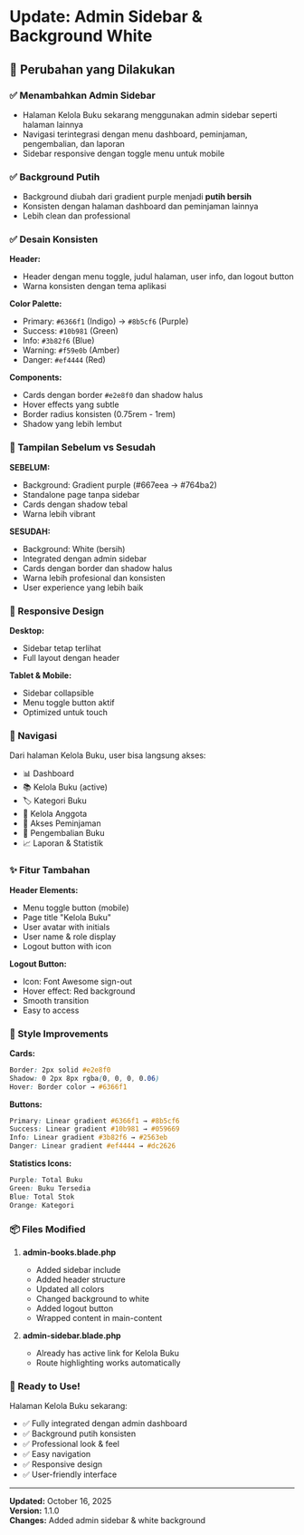 # Update: Admin Sidebar & Background White

## 🎨 Perubahan yang Dilakukan

### ✅ Menambahkan Admin Sidebar
- Halaman Kelola Buku sekarang menggunakan admin sidebar seperti halaman lainnya
- Navigasi terintegrasi dengan menu dashboard, peminjaman, pengembalian, dan laporan
- Sidebar responsive dengan toggle menu untuk mobile

### ✅ Background Putih
- Background diubah dari gradient purple menjadi **putih bersih**
- Konsisten dengan halaman dashboard dan peminjaman lainnya
- Lebih clean dan professional

### ✅ Desain Konsisten
**Header:**
- Header dengan menu toggle, judul halaman, user info, dan logout button
- Warna konsisten dengan tema aplikasi

**Color Palette:**
- Primary: `#6366f1` (Indigo) → `#8b5cf6` (Purple)
- Success: `#10b981` (Green)
- Info: `#3b82f6` (Blue)
- Warning: `#f59e0b` (Amber)
- Danger: `#ef4444` (Red)

**Components:**
- Cards dengan border `#e2e8f0` dan shadow halus
- Hover effects yang subtle
- Border radius konsisten (0.75rem - 1rem)
- Shadow yang lebih lembut

### 🎯 Tampilan Sebelum vs Sesudah

**SEBELUM:**
- Background: Gradient purple (#667eea → #764ba2)
- Standalone page tanpa sidebar
- Cards dengan shadow tebal
- Warna lebih vibrant

**SESUDAH:**
- Background: White (bersih)
- Integrated dengan admin sidebar
- Cards dengan border dan shadow halus
- Warna lebih profesional dan konsisten
- User experience yang lebih baik

### 📱 Responsive Design

**Desktop:**
- Sidebar tetap terlihat
- Full layout dengan header

**Tablet & Mobile:**
- Sidebar collapsible
- Menu toggle button aktif
- Optimized untuk touch

### 🔗 Navigasi

Dari halaman Kelola Buku, user bisa langsung akses:
- 📊 Dashboard
- 📚 Kelola Buku (active)
- 🏷️ Kategori Buku
- 👥 Kelola Anggota
- 🤝 Akses Peminjaman
- 🔄 Pengembalian Buku
- 📈 Laporan & Statistik

### ✨ Fitur Tambahan

**Header Elements:**
- Menu toggle button (mobile)
- Page title "Kelola Buku"
- User avatar with initials
- User name & role display
- Logout button with icon

**Logout Button:**
- Icon: Font Awesome sign-out
- Hover effect: Red background
- Smooth transition
- Easy to access

### 🎨 Style Improvements

**Cards:**
```css
Border: 2px solid #e2e8f0
Shadow: 0 2px 8px rgba(0, 0, 0, 0.06)
Hover: Border color → #6366f1
```

**Buttons:**
```css
Primary: Linear gradient #6366f1 → #8b5cf6
Success: Linear gradient #10b981 → #059669
Info: Linear gradient #3b82f6 → #2563eb
Danger: Linear gradient #ef4444 → #dc2626
```

**Statistics Icons:**
```css
Purple: Total Buku
Green: Buku Tersedia
Blue: Total Stok
Orange: Kategori
```

### 📦 Files Modified

1. **admin-books.blade.php**
   - Added sidebar include
   - Added header structure
   - Updated all colors
   - Changed background to white
   - Added logout button
   - Wrapped content in main-content

2. **admin-sidebar.blade.php**
   - Already has active link for Kelola Buku
   - Route highlighting works automatically

### 🚀 Ready to Use!

Halaman Kelola Buku sekarang:
- ✅ Fully integrated dengan admin dashboard
- ✅ Background putih konsisten
- ✅ Professional look & feel
- ✅ Easy navigation
- ✅ Responsive design
- ✅ User-friendly interface

---

**Updated:** October 16, 2025  
**Version:** 1.1.0  
**Changes:** Added admin sidebar & white background
